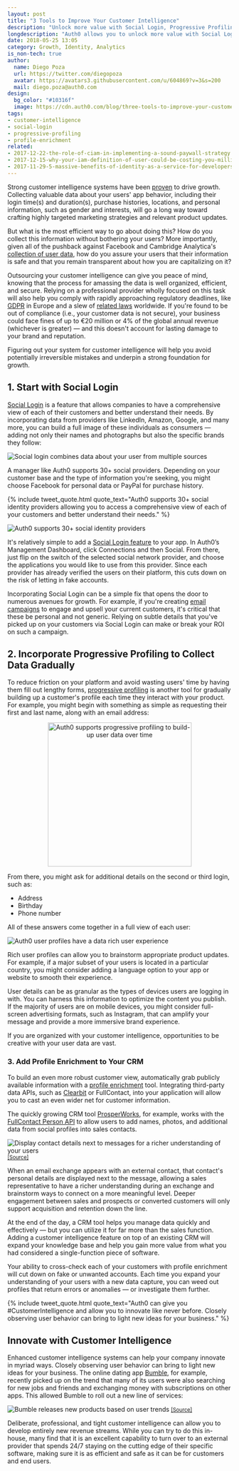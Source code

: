 ```yaml
---
layout: post
title: "3 Tools to Improve Your Customer Intelligence"
description: "Unlock more value with Social Login, Progressive Profiling, and Profile Enrichment with Auth0."
longdescription: "Auth0 allows you to unlock more value with Social Login, Progressive Profiling, and Profile Enrichment. These can give you customer intelligence and allow you to innovate like never before. Closely observing user behavior can bring to light new ideas for your business."
date: 2018-05-25 13:05
category: Growth, Identity, Analytics
is_non-tech: true
author:
  name: Diego Poza
  url: https://twitter.com/diegopoza
  avatar: https://avatars3.githubusercontent.com/u/604869?v=3&s=200
  mail: diego.poza@auth0.com
design:
  bg_color: "#10316f"
  image: https://cdn.auth0.com/blog/three-tools-to-improve-your-customer-intelligence/logo.png
tags:
- customer-intelligence
- social-login
- progressive-profiling
- profile-enrichment
related:
- 2017-12-22-the-role-of-ciam-in-implementing-a-sound-paywall-strategy
- 2017-12-15-why-your-iam-definition-of-user-could-be-costing-you-millions
- 2017-11-29-5-massive-benefits-of-identity-as-a-service-for-developers
---
```


Strong customer intelligence systems have been [proven](https://www.metrilo.com/blog/why-is-customer-intelligence-important-growing-ecommerce?ref=9d75) to drive growth. Collecting valuable data about your users' app behavior, including their login time(s) and duration(s), purchase histories, locations, and personal information, such as gender and interests, will go a long way toward crafting highly targeted marketing strategies and relevant product updates. 

But what is the most efficient way to go about doing this? How do you collect this information without bothering your users? More importantly, given all of the pushback against Facebook and Cambridge Analytica's [collection of user data](https://auth0.com/blog/cambridge-analytica-and-facebook/), how do you assure your users that their information is safe and that you remain transparent about how you are capitalizing on it?

Outsourcing your customer intelligence can give you peace of mind, knowing that the process for amassing the data is well organized, efficient, and secure. Relying on a professional provider wholly focused on this task will also help you comply with rapidly approaching regulatory deadlines, like [GDPR](https://auth0.com/blog/get-ready-for-gdpr/) in Europe and a slew of [related laws](https://auth0.com/blog/gdpr-effect/) worldwide. If you're found to be out of compliance (i.e., your customer data is not secure), your business could face fines of up to €20 million or 4% of the global annual revenue (whichever is greater) — and this doesn't account for lasting damage to your brand and reputation. 

Figuring out your system for customer intelligence will help you avoid potentially irreversible mistakes and underpin a strong foundation for growth.

## 1. Start with Social Login

[Social Login](https://auth0.com/learn/social-login/) is a feature that allows companies to have a comprehensive view of each of their customers and better understand their needs. By incorporating data from providers like LinkedIn, Amazon, Google, and many more, you can build a full image of these individuals as consumers — adding not only their names and photographs but also the specific brands they follow:

![Social login combines data about your user from multiple sources](https://cdn.auth0.com/blog/three-tools-to-improve-your-customer-intelligence/social-login-incorperates-data-from-multiple-sources.png)

A manager like Auth0 supports 30+ social providers. Depending on your customer base and the type of information you're seeking, you might choose Facebook for personal data or PayPal for purchase history.

{% include tweet_quote.html quote_text="Auth0 supports 30+ social identity providers allowing you to access a comprehensive view of each of your customers and better understand their needs." %}

![Auth0 supports 30+ social identity providers](https://cdn.auth0.com/blog/three-tools-to-improve-your-customer-intelligence/auth0-supports-over-30-social-identity-providers.gif)

It's relatively simple to add a [Social Login feature](https://auth0.com/learn/social-login/) to your app. In Auth0’s Management Dashboard, click Connections and then Social. From there, just flip on the switch of the selected social network provider, and choose the applications you would like to use from this provider. Since each provider has already verified the users on their platform, this cuts down on the risk of letting in fake accounts.

Incorporating Social Login can be a simple fix that opens the door to numerous avenues for growth. For example, if you're creating [email campaigns](https://auth0.com/blog/5-killer-email-strategies-for-lifecycle-marketing/) to engage and upsell your current customers, it's critical that these be personal and not generic. Relying on subtle details that you've picked up on your customers via Social Login can make or break your ROI on such a campaign.

## 2. Incorporate Progressive Profiling to Collect Data Gradually

To reduce friction on your platform and avoid wasting users' time by having them fill out lengthy forms, [progressive profiling](https://auth0.com/blog/progressive-profiling/) is another tool for gradually building up a customer's profile each time they interact with your product. For example, you might begin with something as simple as requesting their first and last name, along with an email address:

<p style="text-align: center;">
  <img src="https://cdn.auth0.com/blog/three-tools-to-improve-your-customer-intelligence/auth0-supports-progressive-profiling-to-build-up-user-data-over-time.png" alt="Auth0 supports progressive profiling to build-up user data over time" width="323"/>
</p>

From there, you might ask for additional details on the second or third login, such as:

* Address
* Birthday
* Phone number

All of these answers come together in a full view of each user:

![Auth0 user profiles have a data rich user experience](https://cdn.auth0.com/blog/three-tools-to-improve-your-customer-intelligence/auth0-user-profiles-have-a-data-rich-user-experience.png)

Rich user profiles can allow you to brainstorm appropriate product updates. For example, if a major subset of your users is located in a particular country, you might consider adding a language option to your app or website to smooth their experience. 

User details can be as granular as the types of devices users are logging in with. You can harness this information to optimize the content you publish. If the majority of users are on mobile devices, you might consider full-screen advertising formats, such as Instagram, that can amplify your message and provide a more immersive brand experience.  

If you are organized with your customer intelligence, opportunities to be creative with your user data are vast. 

### 3. Add Profile Enrichment to Your CRM

To build an even more robust customer view, automatically grab publicly available information with a [profile enrichment](https://auth0.com/blog/how-profile-enrichment-and-progressive-profiling-can-boost-your-marketing/) tool. Integrating third-party data APIs, such as [Clearbit](https://clearbit.com/) or FullContact, into your application will allow you to cast an even wider net for customer information.

The quickly growing CRM tool [ProsperWorks](https://www.prosperworks.com/), for example, works with the [FullContact Person API](https://www.fullcontact.com/developer/customers/prosperworks/) to allow users to add names, photos, and additional data from social profiles into sales contacts.

<p>
  <img src="https://cdn.auth0.com/blog/three-tools-to-improve-your-customer-intelligence/display-contact-details-next-to-messages-for-a-richer-understanding-of-your-users.png" alt="Display contact details next to messages for a richer understanding of your users" />
  <small>
    <a href="https://www.fullcontact.com/developer/customers/prosperworks/">[Source]</a>
  </small>
</p>

When an email exchange appears with an external contact, that contact's personal details are displayed next to the message, allowing a sales representative to have a richer understanding during an exchange and brainstorm ways to connect on a more meaningful level. Deeper engagement between sales and prospects or converted customers will only support acquisition and retention down the line.

At the end of the day, a CRM tool helps you manage data quickly and effectively — but you can utilize it for far more than the sales function. Adding a customer intelligence feature on top of an existing CRM will expand your knowledge base and help you gain more value from what you had considered a single-function piece of software. 

Your ability to cross-check each of your customers with profile enrichment will cut down on fake or unwanted accounts. Each time you expand your understanding of your users with a new data capture, you can weed out profiles that return errors or anomalies — or investigate them further.

{% include tweet_quote.html quote_text="Auth0 can give you #CustomerIntelligence and allow you to innovate like never before. Closely observing user behavior can bring to light new ideas for your business." %}

## Innovate with Customer Intelligence 

Enhanced customer intelligence systems can help your company innovate in myriad ways. Closely observing user behavior can bring to light new ideas for your business. The online dating app [Bumble](https://bumble.com/), for example, recently picked up on the trend that many of its users were also searching for new jobs and friends and exchanging money with subscriptions on other apps. This allowed Bumble to roll out a new line of services:

<p>
  <img src="https://cdn.auth0.com/blog/three-tools-to-improve-your-customer-intelligence/bumble-releases-new-products-based-on-user-trends.png" alt="Bumble releases new products based on user trends" />
  <small>
    <a href="https://bumble.com/">[Source]</a>
  </small>
</p>

Deliberate, professional, and tight customer intelligence can allow you to develop entirely new revenue streams. While you can try to do this in-house, many find that it is an excellent capability to turn over to an external provider that spends 24/7 staying on the cutting edge of their specific software, making sure it is as efficient and safe as it can be for customers and end users.
